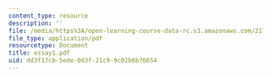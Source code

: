 ```yaml
---
content_type: resource
description: ''
file: /media/https%3A/open-learning-course-data-rc.s3.amazonaws.com/21l-703-english-renaissance-drama-theatre-and-society-in-the-age-of-shakespeare-fall-2003/dd3f17cb5ede0d3f21c99c02b6b76654_essay1.pdf
file_type: application/pdf
resourcetype: Document
title: essay1.pdf
uid: dd3f17cb-5ede-0d3f-21c9-9c02b6b76654
---
```

